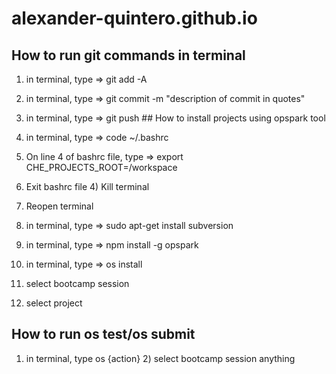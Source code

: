 # alexander-quintero.github.io
## How to run git commands in terminal 
1) in terminal, type => git add -A 
2) in terminal, type => git commit -m "description of commit in quotes" 
3) in terminal, type => git push ## How to install projects using opspark tool 

1) in terminal, type => code ~/.bashrc 
2) On line 4 of bashrc file, type => export CHE_PROJECTS_ROOT=/workspace 
3) Exit bashrc file 4) Kill terminal 
5) Reopen terminal
6) in terminal, type => sudo apt-get install subversion 
7) in terminal, type => npm install -g opspark 
8) in terminal, type => os install 
9) select bootcamp session 
10) select project 
## How to run os test/os submit 

1) in terminal, type os {action} 2) select bootcamp session 
anything